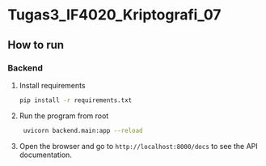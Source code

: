 # Tugas3_IF4020_Kriptografi_07

## How to run

### Backend

1. Install requirements

   ```bash
   pip install -r requirements.txt
   ```

2. Run the program from root

   ```bash
    uvicorn backend.main:app --reload
   ```

3. Open the browser and go to `http://localhost:8000/docs` to see the API documentation.
